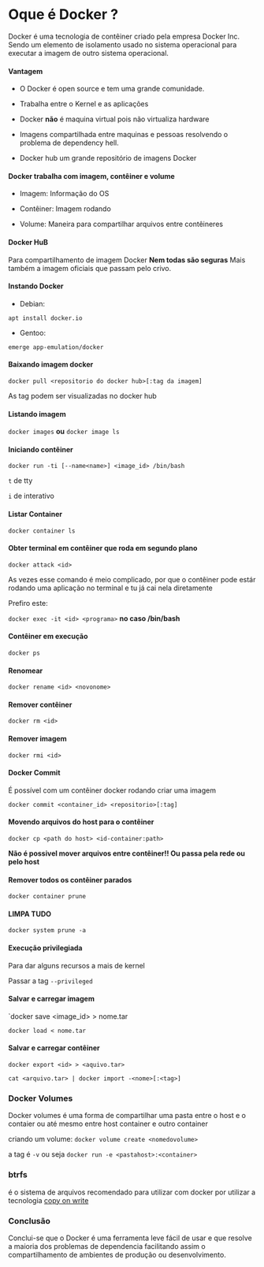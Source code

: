 # Oque é Docker ?

Docker é uma tecnologia de contêiner criado pela empresa Docker Inc.  Sendo um
elemento de isolamento usado no sistema operacional para executar a imagem de
outro sistema operacional.

#### Vantagem

* O Docker é open source e tem uma grande comunidade.

* Trabalha entre o Kernel e as aplicações

* Docker **não** é maquina virtual pois não virtualiza hardware

* Imagens compartilhada entre maquinas e pessoas resolvendo o problema de dependency hell.

* Docker hub um grande repositório de imagens Docker

#### Docker trabalha com imagem, contêiner e volume


* Imagem: Informação do OS

* Contêiner: Imagem rodando

* Volume: Maneira para compartilhar arquivos entre contêineres


#### Docker HuB

Para compartilhamento de imagem Docker **Nem todas são seguras**
Mais também a imagem oficiais que passam pelo crivo.

#### Instando Docker

* Debian:

`apt install docker.io`

* Gentoo:

`emerge app-emulation/docker`


#### Baixando imagem docker

`docker pull <repositorio do docker hub>[:tag da imagem]`

As tag podem ser visualizadas no docker hub

#### Listando imagem

`docker images` **ou** `docker image ls`

#### Iniciando contêiner

`docker run -ti [--name<name>] <image_id> /bin/bash`

`t` de tty

`i` de interativo

#### Listar Container

`docker container ls`

#### Obter terminal em contêiner que roda em segundo plano

`docker attack <id>`

As vezes esse comando é meio complicado, por que o contêiner pode estár rodando uma aplicação no terminal e tu já cai nela diretamente

Prefiro este:

`docker exec -it <id> <programa>` **no caso /bin/bash**

#### Contêiner em execução

`docker ps`

#### Renomear

`docker rename <id> <novonome>`

#### Remover contêiner

`docker rm <id>`

#### Remover imagem

`docker rmi <id>`

#### Docker Commit

É possível com um contêiner docker rodando criar uma imagem

`docker commit <container_id> <repositorio>[:tag]`

#### Movendo arquivos do host para o contêiner

`docker cp <path do host> <id-container:path>`

**Não é possivel mover arquivos entre contêiner!! Ou passa pela rede ou pelo host**

#### Remover todos os contêiner parados

`docker container prune`

#### LIMPA TUDO
`docker system prune -a`

#### Execução privilegiada

Para dar alguns recursos a mais de kernel

Passar a tag `--privileged`

#### Salvar e carregar imagem

`docker save <image_id> > nome.tar

`docker load < nome.tar`

#### Salvar e carregar contêiner

`docker export <id> > <aquivo.tar>`

`cat <arquivo.tar> | docker import -<nome>[:<tag>]`

### Docker Volumes

Docker volumes é uma forma de compartilhar uma pasta entre o host e o contaier ou até mesmo
entre host container e outro container

criando um volume:
`docker volume create <nomedovolume>`

a tag é `-v` ou seja `docker run -e <pastahost>:<container>`

### btrfs

é o sistema de arquivos recomendado para utilizar com docker por utilizar a tecnologia
[copy on write](https://pt.wikipedia.org/wiki/C%C3%B3pia_em_grava%C3%A7%C3%A3o)


### Conclusão

Conclui-se que o Docker é uma ferramenta leve fácil de usar e que resolve a maioria dos problemas
de dependencia facilitando assim o compartilhamento de ambientes de produção ou desenvolvimento.
